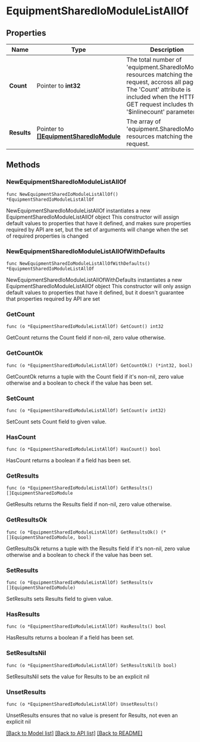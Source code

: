 # EquipmentSharedIoModuleListAllOf

## Properties

Name | Type | Description | Notes
------------ | ------------- | ------------- | -------------
**Count** | Pointer to **int32** | The total number of &#39;equipment.SharedIoModule&#39; resources matching the request, accross all pages. The &#39;Count&#39; attribute is included when the HTTP GET request includes the &#39;$inlinecount&#39; parameter. | [optional] 
**Results** | Pointer to [**[]EquipmentSharedIoModule**](EquipmentSharedIoModule.md) | The array of &#39;equipment.SharedIoModule&#39; resources matching the request. | [optional] 

## Methods

### NewEquipmentSharedIoModuleListAllOf

`func NewEquipmentSharedIoModuleListAllOf() *EquipmentSharedIoModuleListAllOf`

NewEquipmentSharedIoModuleListAllOf instantiates a new EquipmentSharedIoModuleListAllOf object
This constructor will assign default values to properties that have it defined,
and makes sure properties required by API are set, but the set of arguments
will change when the set of required properties is changed

### NewEquipmentSharedIoModuleListAllOfWithDefaults

`func NewEquipmentSharedIoModuleListAllOfWithDefaults() *EquipmentSharedIoModuleListAllOf`

NewEquipmentSharedIoModuleListAllOfWithDefaults instantiates a new EquipmentSharedIoModuleListAllOf object
This constructor will only assign default values to properties that have it defined,
but it doesn't guarantee that properties required by API are set

### GetCount

`func (o *EquipmentSharedIoModuleListAllOf) GetCount() int32`

GetCount returns the Count field if non-nil, zero value otherwise.

### GetCountOk

`func (o *EquipmentSharedIoModuleListAllOf) GetCountOk() (*int32, bool)`

GetCountOk returns a tuple with the Count field if it's non-nil, zero value otherwise
and a boolean to check if the value has been set.

### SetCount

`func (o *EquipmentSharedIoModuleListAllOf) SetCount(v int32)`

SetCount sets Count field to given value.

### HasCount

`func (o *EquipmentSharedIoModuleListAllOf) HasCount() bool`

HasCount returns a boolean if a field has been set.

### GetResults

`func (o *EquipmentSharedIoModuleListAllOf) GetResults() []EquipmentSharedIoModule`

GetResults returns the Results field if non-nil, zero value otherwise.

### GetResultsOk

`func (o *EquipmentSharedIoModuleListAllOf) GetResultsOk() (*[]EquipmentSharedIoModule, bool)`

GetResultsOk returns a tuple with the Results field if it's non-nil, zero value otherwise
and a boolean to check if the value has been set.

### SetResults

`func (o *EquipmentSharedIoModuleListAllOf) SetResults(v []EquipmentSharedIoModule)`

SetResults sets Results field to given value.

### HasResults

`func (o *EquipmentSharedIoModuleListAllOf) HasResults() bool`

HasResults returns a boolean if a field has been set.

### SetResultsNil

`func (o *EquipmentSharedIoModuleListAllOf) SetResultsNil(b bool)`

 SetResultsNil sets the value for Results to be an explicit nil

### UnsetResults
`func (o *EquipmentSharedIoModuleListAllOf) UnsetResults()`

UnsetResults ensures that no value is present for Results, not even an explicit nil

[[Back to Model list]](../README.md#documentation-for-models) [[Back to API list]](../README.md#documentation-for-api-endpoints) [[Back to README]](../README.md)


